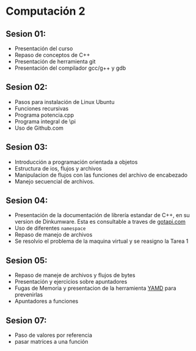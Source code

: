 Computación 2
=============

Sesion 01:
----------

 - Presentación del curso
 - Repaso de conceptos de C++
 - Presentación de herramienta git
 - Presentación del compilador gcc/g++ y gdb

Sesion 02:
----------

 - Pasos para instalación de Linux Ubuntu
 - Funciones recursivas
 - Programa potencia.cpp
 - Programa integral de \pi
 - Uso de Github.com

Sesion 03:
----------

 - Introducción a programación orientada a objetos
 - Estructura de ios, flujos y archivos
 - Manipulacion de flujos con las funciones del archivo de encabezado <iomanip>
 - Manejo secuencial de archivos.

Sesion 04:
----------

 - Presentación de la documentación de librería estandar de C++, en su version de Dinkumware. Esta es consultable a traves de [gotapi.com](http://www.gotapi.com)
 - Uso de diferentes `namespace`
 - Repaso de manejo de archivos
 - Se resolvio el problema de la maquina virtual y se reasigno la Tarea 1

Sesion 05:
----------

 - Repaso de maneje de archivos y flujos de bytes
 - Presentación y ejercicios sobre apuntadores
 - Fugas de Memoria y presentacion de la herramienta [YAMD](http://www.cs.hmc.edu/~nate/yamd/) para prevenirlas
 - Apuntadores a funciones

Sesion 07:
----------

 - Paso de valores por referencia
 - pasar matrices a una función
